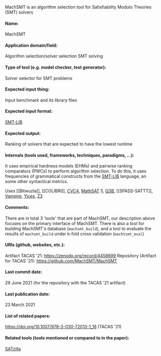 MachSMT is an algorithm selection tool for Satisfiability Modulo Theories (SMT) solvers

#### Name:
MachSMT

#### Application domain/field:
Algorithm selection/solver selection
SMT solving

#### Type of tool (e.g. model checker, test generator):
Solver selector for SMT problems

#### Expected input thing:
Input benchmark and its library files

#### Expected input format:
[SMT-LIB](../../Formats/SMT-LIB.md)

#### Expected output:
Ranking of solvers that are expected to have the lowest runtime

#### Internals (tools used, frameworks, techniques, paradigms, ...):
It uses empirical hardness models (EHMs) and pairwise ranking comparators (PWCs) to perform algorithm selection.
To do this, it uses frequencies of grammatical constructs from the [SMT-LIB](../../Formats/SMT-LIB.md) language, an some other syntactical metrics.

Uses [[Bitwuzla]], [[COLIBRI]], [CVC4](../Solvers/SMT/CVC4.md), [MathSAT](../Solvers/SMT/MathSAT.md) 5, [Q3B](../Solvers/SMT/Q3B.md), [[SPASS-SATTT]], [Vampire](../Provers/Vampire.md), [Yices](../Solvers/SMT/Yices.md), [Z3](../Solvers/SMT/Z3.md)

#### Comments:
There are in total 3 'tools' that are part of MachSMT, our description above focuses on the primary interface of MachSMT. There is also a tool for building MachSMT's database (`machsmt_build`), and a tool to evaluate the results of `machsmt_build` under k-fold cross validation (`machtsmt_eval`)

#### URIs (github, websites, etc.):
Artifact TACAS '21: https://zenodo.org/record/4458699
Repository (Artifact for TACAS '21): https://github.com/MachSMT/MachSMT

#### Last commit date:
29 June 2021 (for the repository with the TACAS '21 artifact)

#### Last publication date:
23 March 2021

#### List of related papers:
https://doi.org/10.1007/978-3-030-72013-1_16 (TACAS '21)

#### Related tools (tools mentioned or compared to in the paper):
[SATzilla](SATzilla.md)

